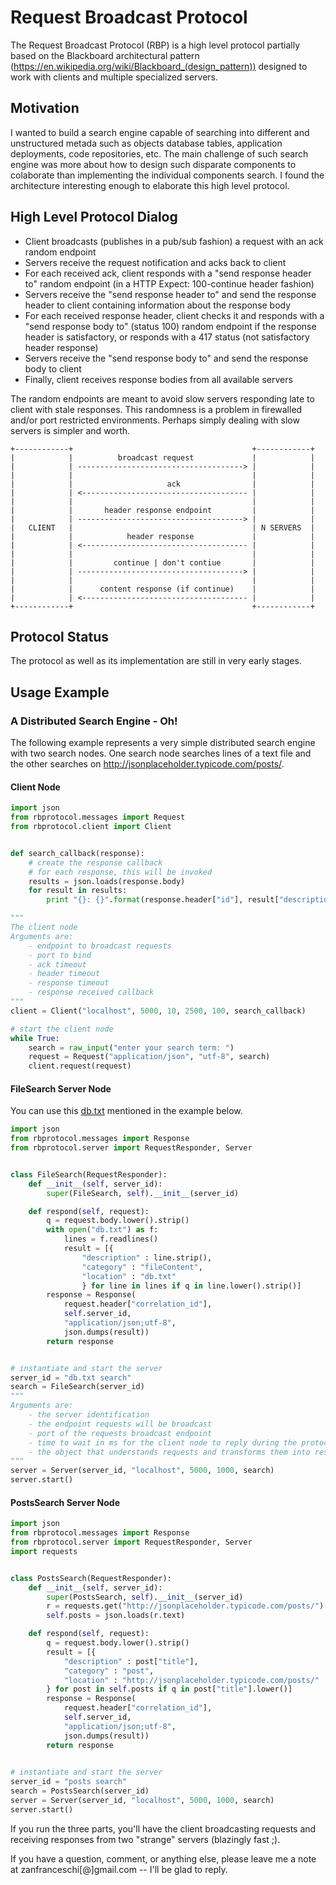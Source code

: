 # Request Broadcast Protocol

The Request Broadcast Protocol (RBP) is a high level protocol partially based on the Blackboard architectural pattern (https://en.wikipedia.org/wiki/Blackboard_(design_pattern)) designed to work with clients and multiple specialized servers.


## Motivation

I wanted to build a search engine capable of searching into different and unstructured metada such as objects database tables, application deployments, code repositories, etc. The main challenge of such search engine was more about how to design such disparate components to colaborate than implementing the individual components search. I found the architecture interesting enough to elaborate this high level protocol.


## High Level Protocol Dialog

- Client broadcasts (publishes in a pub/sub fashion) a request with an ack random endpoint
- Servers receive the request notification and acks back to client
- For each received ack, client responds with a "send response header to" random endpoint (in a HTTP Expect: 100-continue header fashion)
- Servers receive the "send response header to" and send the response header to client containing information about the response body
- For each received response header, client checks it and responds with a "send response body to" (status 100) random endpoint if the response header is satisfactory, or responds with a 417 status (not satisfactory header response)
- Servers receive the "send response body to" and send the response body to client
- Finally, client receives response bodies from all available servers

The random endpoints are meant to avoid slow servers responding late to client with stale responses. This randomness is a problem in firewalled and/or port restricted environments. Perhaps simply dealing with slow servers is simpler and worth.


```
+------------+ 								      	  +------------+
|  			 |        	broadcast request	 		  |            |
|			 | -------------------------------------> |			   |
|			 |                        				  |			   |
|			 |          		   ack          	  |			   |
|			 | <------------------------------------- |			   |
|			 |                        				  |			   |
|			 |    	 header response endpoint    	  |			   |
|			 | -------------------------------------> |			   |
|   CLIENT	 |                        				  | N SERVERS  |
|	    	 |    		  header response   		  |			   |
|			 | <------------------------------------- |			   |
|			 |                          	 		  |			   |
|			 |         continue | don't contiue   	  |			   |
|			 | -------------------------------------> |			   |
|			 |                        				  |			   |
|			 |      content response (if continue)    |			   |
|			 | <------------------------------------- |			   |
+------------+										  +------------+
```

## Protocol Status

The protocol as well as its implementation are still in very early stages.

## Usage Example

### A Distributed Search Engine - Oh!

The following example represents a very simple distributed search engine with two search nodes. One search node searches lines of a text file and the other searches on http://jsonplaceholder.typicode.com/posts/.

#### Client Node
```python
import json
from rbprotocol.messages import Request
from rbprotocol.client import Client


def search_callback(response):
	# create the response callback
	# for each response, this will be invoked
	results = json.loads(response.body)
	for result in results:
		print "{}: {}".format(response.header["id"], result["description"])

"""
The client node
Arguments are:
	- endpoint to broadcast requests
	- port to bind
	- ack timeout
	- header timeout
	- response timeout
	- response received callback
"""
client = Client("localhost", 5000, 10, 2500, 100, search_callback)

# start the client node
while True:
	search = raw_input("enter your search term: ")
	request = Request("application/json", "utf-8", search)
	client.request(request)
```

#### FileSearch Server Node
You can use this [db.txt](src/python/db.txt) mentioned in the example below.
```python
import json
from rbprotocol.messages import Response
from rbprotocol.server import RequestResponder, Server


class FileSearch(RequestResponder):
	def __init__(self, server_id):
		super(FileSearch, self).__init__(server_id)

	def respond(self, request):
		q = request.body.lower().strip()
		with open("db.txt") as f:
			lines = f.readlines()
			result = [{
				"description" : line.strip(),
				"category" : "fileContent",
				"location" : "db.txt"
				} for line in lines if q in line.lower().strip()]
		response = Response(
			request.header["correlation_id"],
			self.server_id,
			"application/json;utf-8",
			json.dumps(result))
		return response


# instantiate and start the server
server_id = "db.txt search"
search = FileSearch(server_id)
"""
Arguments are:
	- the server identification
	- the endpoint requests will be broadcast
	- port of the requests broadcast endpoint
	- time to wait in ms for the client node to reply during the protocol dialog
	- the object that understands requests and transforms them into responses (the thing that matters)
"""
server = Server(server_id, "localhost", 5000, 1000, search)
server.start()
```

#### PostsSearch Server Node
```python
import json
from rbprotocol.messages import Response
from rbprotocol.server import RequestResponder, Server
import requests


class PostsSearch(RequestResponder):
	def __init__(self, server_id):
		super(PostsSearch, self).__init__(server_id)
		r = requests.get("http://jsonplaceholder.typicode.com/posts/")
		self.posts = json.loads(r.text)

	def respond(self, request):
		q = request.body.lower().strip()
		result = [{
			"description" : post["title"],
			"category" : "post",
			"location" : "http://jsonplaceholder.typicode.com/posts/"
		} for post in self.posts if q in post["title"].lower()]
		response = Response(
			request.header["correlation_id"],
			self.server_id,
			"application/json;utf-8",
			json.dumps(result))
		return response

		
# instantiate and start the server
server_id = "posts search"
search = PostsSearch(server_id)
server = Server(server_id, "localhost", 5000, 1000, search)
server.start()
```

If you run the three parts, you'll have the client broadcasting requests and receiving responses from two "strange" servers (blazingly fast ;).

If you have a question, comment, or anything else, please leave me a note at zanfranceschi[@]gmail.com -- I'll be glad to reply.

